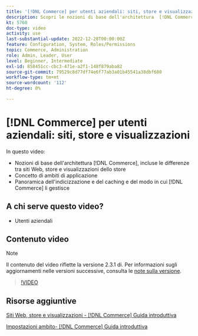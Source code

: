 ```yaml
---
title: '[!DNL Commerce] per utenti aziendali: siti, store e visualizzazioni'
description: Scopri le nozioni di base dell'architettura  [!DNL Commerce] , comprese le differenze tra siti Web, store, visualizzazioni di store e ambiti delle applicazioni. Informazioni sull’indicizzazione e il caching.
kt: 5760
doc-type: video
activity: use
last-substantial-update: 2022-12-28T00:00:00Z
feature: Configuration, System, Roles/Permissions
topic: Commerce, Administration
role: Admin, Leader, User
level: Beginner, Intermediate
exl-id: 858451cc-cbc3-471e-a2f1-148f879aba82
source-git-commit: 79529c8d77df74e6f77ab3a01b45541a38dbf680
workflow-type: tm+mt
source-wordcount: '112'
ht-degree: 0%

---
```


# [!DNL Commerce] per utenti aziendali: siti, store e visualizzazioni

In questo video:

- Nozioni di base dell&#39;architettura [!DNL Commerce], incluse le differenze tra siti Web, store e visualizzazioni dello store
- Concetto di ambiti di applicazione
- Panoramica dell&#39;indicizzazione e del caching e del modo in cui [!DNL Commerce] li gestisce

## A chi serve questo video?

- Utenti aziendali

## Contenuto video

>[!NOTE]
>
>Il contenuto del video riflette la versione 2.3.1 di. Per informazioni sugli aggiornamenti nelle versioni successive, consulta le [note sulla versione](https://experienceleague.adobe.com/docs/commerce-operations/release/notes/overview.html).

>[!VIDEO](https://video.tv.adobe.com/v/35945?quality=12&learn=on)

## Risorse aggiuntive

[Siti Web, store e visualizzazioni - [!DNL Commerce] Guida introduttiva](https://experienceleague.adobe.com/docs/commerce-admin/start/setup/websites-stores-views.html)

[Impostazioni ambito- [!DNL Commerce] Guida introduttiva](https://experienceleague.adobe.com/docs/commerce-admin/start/setup/websites-stores-views.html#scope-settings)
